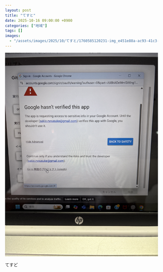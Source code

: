 ```yaml
---
layout: post
title: "てすと"
date: 2025-10-16 09:00:00 +0900
categories: ["地域"]
tags: []
images:
  - "/assets/images/2025/10/てすと/1760585120231-img_e451e88a-ac93-41c3-b3bc-77a4a8c603cf-さきおリョウスケ-jpeg.jpg"
---
```

![main](/assets/images/2025/10/てすと/1760585120231-img_e451e88a-ac93-41c3-b3bc-77a4a8c603cf-さきおリョウスケ-jpeg.jpg)

てすど

